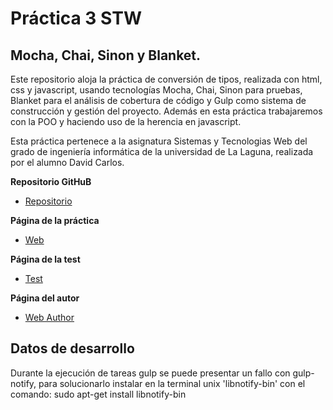 # Práctica 3 STW

## Mocha, Chai, Sinon y Blanket.

Este repositorio aloja la práctica de conversión de tipos, realizada con html, css y javascript, usando tecnologías Mocha, Chai, Sinon para pruebas, Blanket para el análisis de cobertura de código y Gulp como sistema de construcción y gestión del proyecto. Además en esta práctica trabajaremos con la POO y haciendo uso de la herencia en javascript.

Esta práctica pertenece a la asignatura Sistemas y Tecnologias Web del grado de ingeniería informática de la universidad de La Laguna, realizada por el alumno David Carlos.

**Repositorio GitHuB**

* [Repositorio](https://github.com/alu0100536652/STW03)

**Página de la práctica**

* [Web](http://alu0100536652.github.io/STW03)

**Página de la test**

* [Test](http://alu0100536652.github.io/STW03/test/)

**Página del autor**

* [Web Author](http://alu0100536652.github.io)

## Datos de desarrollo

Durante la ejecución de tareas gulp se puede presentar un fallo con gulp-notify, para solucionarlo instalar en la terminal unix 'libnotify-bin' con el comando: sudo apt-get install libnotify-bin